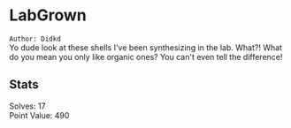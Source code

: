 # LabGrown  

`Author: Didkd`  
Yo dude look at these shells I've been synthesizing in the lab. What?! What do you mean you only like organic ones? You can't even tell the difference!  

## Stats  

Solves: 17  
Point Value: 490  

